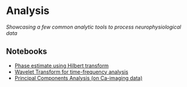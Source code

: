 # Analysis

*Showcasing a few common analytic tools to process neurophysiological data* 

## Notebooks

- [Phase estimate using Hilbert transform](./Hilbert_transform_and_phase_estimate.ipynb)
- [Wavelet Transform for time-frequency analysis](./Wavelets.ipynb)
- [Principal Components Analysis (on Ca-imaging data)](./PCA_demo.ipynb)
